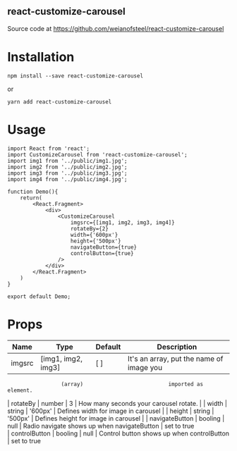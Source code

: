 ## react-customize-carousel


Source code at https://github.com/weianofsteel/react-customize-carousel


# Installation
    
    npm install --save react-customize-carousel

or

    yarn add react-customize-carousel


# Usage

``` 
import React from 'react';
import CustomizeCarousel from 'react-customize-carousel';
import img1 from '../public/img1.jpg';
import img2 from '../public/img2.jpg';
import img3 from '../public/img3.jpg';
import img4 from '../public/img4.jpg';

function Demo(){
    return(
        <React.Fragment>
            <div>
                <CustomizeCarousel
                    imgsrc={[img1, img2, img3, img4]}
                    rotateBy={2}
                    width={'600px'}
                    height={'500px'}
                    navigateButton={true}
                    controlButton={true}
                />
            </div> 
        </React.Fragment>
    )
}

export default Demo;
```

# Props

|       Name      |         Type         |  Default  |                   Description                  |
|-----------------|----------------------|-----------|------------------------------------------------|
|  imgsrc         |  [img1, img2, img3]  |  [ ]      | It's an array, put the name of image you       |
                     (array)                           imported as element.                            
|  rotateBy       |  number              |  3        | How many seconds your carousel rotate.         |
|  width          |  string              |  '600px'  | Defines width for image in carousel            |
|  height         |  string              |  '500px'  | Defines height for image in carousel           |
|  navigateButton |  booling             |  null     | Radio navigate shows up when navigateButton    |
                                                       set to true                                     
|  controlButton  |  booling             |  null     | Control button shows up when controlButton     |
                                                       set to true                                     